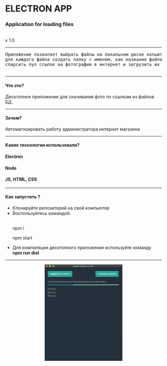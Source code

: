<h1> <strong> ELECTRON APP </strong> </h1> 
  <h3>Application for loading files</h3>
  <br>v 1.0

<hr>
<pre>
Приложение позволяет выбрать файлы на локальном диске копьютера с расширением 'cvs',
для каждого файла создать папку с именем, как название файла, 
спарсить пул ссылок на фотографии в интернет и загрузить их в эту папку 

</pre>
<hr>
<h4> <strong> Что это? </strong></h4>
<p>Десктопное приложение для скачивания фото по ссылкам из файлов БД.</p>

<hr>
<h4> <strong> Зачем? </strong></h4>
<p>Автоматизировать работу администратора интернет магазина</p>

<hr>
<h4> <strong> Какие технологии использовали? </strong> </h4>

<h4> Electron </h4>
<h4> Node </h4>
<h4> JS, HTML, CSS </h4>

<hr>
<h4> <strong> Как запустить ? </strong></h4>
<ul>
<li> Клонируйте репозиторий на свой компьютер </li>
<li> Воспользуйтесь командой: </li>
    <br>
    <p>npm i </p>
  <p>npm start </p>
  <li> Для компиляции десктопного приложения используйте команду <b> npm run dist</b> </li>
</ul>
<hr>

<p align="center">
  <img src="screenshot/1.png" width="250" alt="Start page">
</p>

